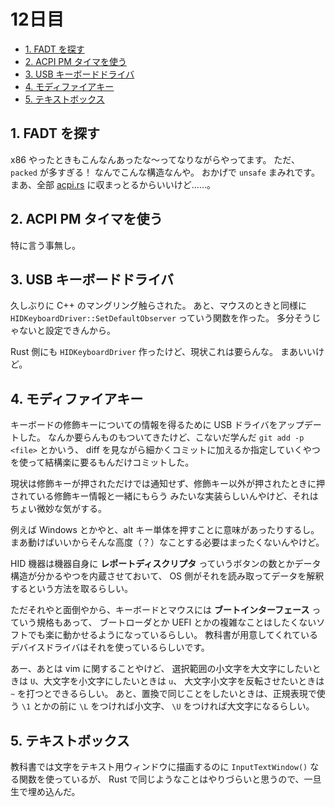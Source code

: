 # 12日目

<!-- mtoc-start -->

- [1. FADT を探す](#1-fadt-を探す)
- [2. ACPI PM タイマを使う](#2-acpi-pm-タイマを使う)
- [3. USB キーボードドライバ](#3-usb-キーボードドライバ)
- [4. モディファイアキー](#4-モディファイアキー)
- [5. テキストボックス](#5-テキストボックス)

<!-- mtoc-end -->

## 1. FADT を探す

x86 やったときもこんなんあったな～ってなりながらやってます。
ただ、`packed` が多すぎる！
なんでこんな構造なんや。
おかげで `unsafe` まみれです。
まあ、全部 [acpi.rs](../mikan-os/kernel/src/acpi.rs) に収まっとるからいいけど……。

## 2. ACPI PM タイマを使う

特に言う事無し。

## 3. USB キーボードドライバ

久しぶりに C++ のマングリング触らされた。
あと、マウスのときと同様に `HIDKeyboardDriver::SetDefaultObserver` っていう関数を作った。
多分そうじゃないと設定できんから。

Rust 側にも `HIDKeyboardDriver` 作ったけど、現状これは要らんな。
まあいいけど。

## 4. モディファイアキー

キーボードの修飾キーについての情報を得るために USB ドライバをアップデートした。
なんか要らんものもついてきたけど、こないだ学んだ `git add -p <file>` とかいう、
diff を見ながら細かくコミットに加えるか指定していくやつを使って結構楽に要るもんだけコミットした。

現状は修飾キーが押されただけでは通知せず、修飾キー以外が押されたときに押されている修飾キー情報と一緒にもらう
みたいな実装らしいんやけど、それはちょい微妙な気がする。

例えば Windows とかやと、alt キー単体を押すことに意味があったりするし。
まあ動けばいいからそんな高度（？）なことする必要はまったくないんやけど。

HID 機器は機器自身に **レポートディスクリプタ** っていうボタンの数とかデータ構造が分かるやつを内蔵させておいて、
OS 側がそれを読み取ってデータを解釈するという方法を取るらしい。

ただそれやと面倒やから、キーボードとマウスには **ブートインターフェース** っていう規格もあって、
ブートローダとか UEFI とかの複雑なことはしたくないソフトでも楽に動かせるようになっているらしい。
教科書が用意してくれているデバイスドライバはそれを使っているらしいです。

あー、あとは vim に関することやけど、
選択範囲の小文字を大文字にしたいときは `U`、大文字を小文字にしたいときは `u`、
大文字小文字を反転させたいときは `~` を打つとできるらしい。
あと、置換で同じことをしたいときは、正規表現で使う `\1` とかの前に `\L` をつければ小文字、
`\U` をつければ大文字になるらしい。

## 5. テキストボックス

教科書では文字をテキスト用ウィンドウに描画するのに `InputTextWindow()` なる関数を使っているが、
Rust で同じようなことはやりづらいと思うので、一旦生で埋め込んだ。
